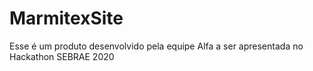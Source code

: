 # MarmitexSite
Esse é um produto desenvolvido pela equipe Alfa a ser apresentada no Hackathon SEBRAE 2020

